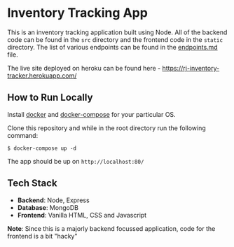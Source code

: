 # Inventory Tracking App

This is an inventory tracking application built using Node. All of the backend code can be found in the `src` directory and the frontend code in the `static` directory.
The list of various endpoints can be found in the [endpoints.md](./endpoints.md) file.

The live site deployed on heroku can be found here - https://rj-inventory-tracker.herokuapp.com/

## How to Run Locally

Install [docker](https://docs.docker.com/engine/install/) and [docker-compose](https://docs.docker.com/compose/install/) for your particular OS.

Clone this repository and while in the root directory run the following command:

    $ docker-compose up -d

The app should be up on `http://localhost:80/`

## Tech Stack
- **Backend**: Node, Express
- **Database**: MongoDB
- **Frontend**: Vanilla HTML, CSS and Javascript

**Note**: Since this is a majorly backend focussed application, code for the frontend is a bit "hacky"
